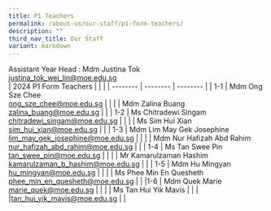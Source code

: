 ```yaml
---
title: P1 Teachers
permalink: /about-us/our-staff/p1-form-teachers/
description: ""
third_nav_title: Our Staff
variant: markdown
---
```

Assistant Year Head : Mdm Justina Tok
<br>
justina_tok_wei_lin@moe.edu.sg
<br>
| 2024 P1 Form Teachers |  | |
| -------- | -------- | -------- |
| 1-1   | Mdm Ong Sze Chee    <br>ong_sze_chee@moe.edu.sg  |     |
|     | Mdm Zalina Buang  <br>zalina_buang@moe.edu.sg   |     |
| 1-2     | Ms Chitradewi Singam    <br>chitradewi_singam@moe.edu.sg  |     |
|     | Ms Sim Hui Xian  <br>sim_hui_xian@moe.edu.sg  |     |
| 1-3    | Mdm Lim May Gek Josephine <br>lim_may_gek_josephine@moe.edu.sg  |     |
|     | Mdm Nur Hafizah Abd Rahim  <br>nur_hafizah_abd_rahim@moe.edu.sg |     |
| 1-4    | Ms Tan Swee Pin <br>tan_swee_pin@moe.edu.sg  |     |
|     | Mr Kamarulzaman Hashim  <br>kamarulzaman_b_hashim@moe.edu.sg  |     |
| 1-5    | Mdm Hu Mingyan  <br>hu_mingyan@moe.edu.sg  |     |
|     | Ms Phee Min En Quesheth  <br>phee_min_en_quesheth@moe.edu.sg  |     |
|1-6     | Mdm Quek Marie  <br>marie_quek@moe.edu.sg |     |
|     | Ms Tan Hui Yik Mavis |     |
|     |<a href="mailto:tan_hui_yik_mavis@moe.edu.sg">tan_hui_yik_mavis@moe.edu.sg</a>  |     |